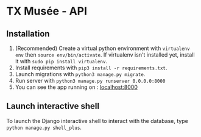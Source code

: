 # TX Musée - API

## Installation
1. (Recommended) Create a virtual python environment with `virtualenv env` then `source env/bin/activate`. If virtualenv isn't installed yet, install it with `sudo pip install virtualenv`.
2. Install requirements with `pip3 install -r requirements.txt`.
3. Launch migrations with `python3 manage.py migrate`.
4. Run server with `python3 manage.py runserver 0.0.0.0:8000`
5. You can see the app running on : [localhost:8000](http://localhost:8000)

## Launch interactive shell

To launch the Django interactive shell to interact with the database, type `python manage.py shell_plus`.
